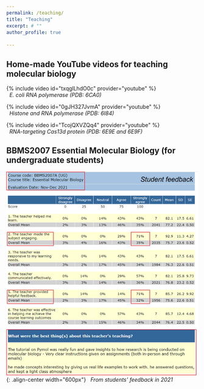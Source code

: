 ```yaml
---
permalink: /teaching/
title: "Teaching"
excerpt: # ""
author_profile: true

---
```

## Home-made YouTube videos for teaching molecular biology 
{% include video id="txqglLhdO0c" provider="youtube" %}  
&nbsp;&nbsp;*E. coli RNA polymerase (PDB: 6CA0)*  
  
{% include video id="0gJH327JvmA" provider="youtube" %}  
&nbsp;&nbsp;*Histone and RNA polymerase (PDB: 6I84)*  
  
{% include video id="TcojQXVZQq4" provider="youtube" %}  
&nbsp;&nbsp;*RNA-targeting Cas13d protein (PDB: 6E9E and 6E9F)*  
  
## BBMS2007 Essential Molecular Biology (for undergraduate students)  
![image-center](/assets/images/BBMS2007.jpg){: .align-center width="600px"}
&nbsp;&nbsp;*From students' feedback in 2021*  
